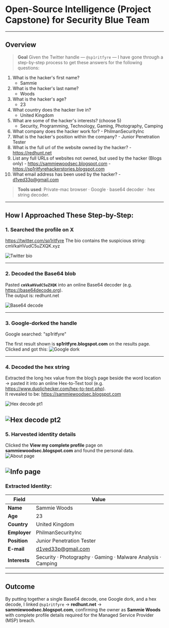 # Open-Source Intelligence (Project Capstone) for Security Blue Team

---

## Overview
> **Goal**  Given the Twitter handle — `@sp1ritfyre` — I have gone through a step-by-step process to get these answers for the following questions:

 1. What is the hacker's first name?
    - Sammie
 3. What is the hacker's last name?
    - Woods
 5. What is the hacker's age?
    - 23
 7. What country does the hacker live in?
    - United Kingdom
 9. What are some of the hacker's interests? (choose 5)
    - Security, Programming, Technology, Gaming, Photography, Camping
 11. What company does the hacker work for?
    - PhilmanSecurityInc
 13. What is the hacker's position within the company?
    - Junior Penetration Tester
 15. What is the full url of the website owned by the hacker?
    - https://redhunt.net
 17. List any full URLs of websites not owned, but used by the hacker (Blogs only)
    - https://sammiewoodsec.blogspot.com
    - https://sp1ritfyrehackerstories.blogspot.com
 19. What email address has been used by the hacker?
    - d1ved33p@gmail.com

> **Tools used**: Private-mac browser · Google · base64 decoder · hex string decoder.


---

## How I Approached These Step-by-Step:

### 1.  Searched the profile on X
https://twitter.com/sp1ritfyre 
The bio contains the suspicious string: cmVkaHVudC5uZXQK.xyz

![Twitter bio](images/im1.png)

---

### 2.  Decoded the Base64 blob
Pasted **`cmVkaHVudC5uZXQK`** into an online Base64 decoder (e.g. <https://base64decode.org>).  
The output is: redhunt.net

![Base64 decode](images/im2.png)

---

### 3.  Google-dorked the handle
Google searched: "sp1ritfyre"

The first result shown is **sp1ritfyre.blogspot.com** on the results page. Clicked and got this: 
![Google dork](images/im3.png)

---

### 4.  Decoded the hex string 
Extracted the long hex value from the blog’s page beside the word location → pasted it into an online Hex-to-Text tool (e.g. <https://www.duplichecker.com/hex-to-text.php>).  
It revealed to be: https://sammiewoodsec.blogspot.com

![Hex decode pt1](images/im4.png)

![Hex decode pt2](images/im5.png)
---

### 5.  Harvested identity details
Clicked the **View my complete profile** page on **sammiewoodsec.blogspot.com** and found the personal data.  
![About page](images/im6.png)

![Info page](images/im7.png)
---

### Extracted Identity: 
| Field | Value |
|-------|-------|
| **Name** | Sammie Woods |
| **Age** | 23 |
| **Country** | United Kingdom |
| **Employer** | PhilmanSecurityInc |
| **Position** | Junior Penetration Tester |
| **E-mail** | d1ved33p@gmail.com |
| **Interests** | Security · Photography · Gaming · Malware Analysis · Camping |

---

## Outcome
By putting together a single Base64 decode, one Google dork, and a hex decode, I linked `@sp1ritfyre` → **redhunt.net** → **sammiewoodsec.blogspot.com**, confirming the owner as **Sammie Woods** with complete profile details required for the Managed Service Provider (MSP) breach.



